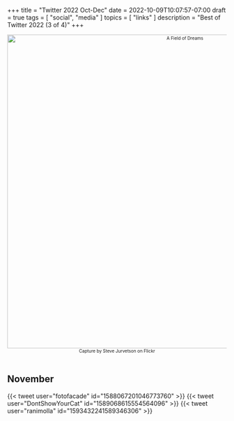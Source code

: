 +++
title = "Twitter 2022 Oct-Dec"
date = 2022-10-09T10:07:57-07:00
draft = true
tags = [
  "social",
  "media"
]
topics = [
  "links"
]
description = "Best of Twitter 2022 (3 of 4)"
+++
<div align="center" style="font-size:x-small"><img src="https://milkfish08.s3.amazonaws.com/photo/blog/40054482212_3d4849f1aa_c.jpg" width="800" height="720" alt="A Field of Dreams"
title="A Field of Dreams" /><br />
Capture by Steve Jurvetson on Flickr</div><br clear="all" />


## November

{{< tweet user="fotofacade" id="1588067201046773760" >}}
{{< tweet user="DontShowYourCat" id="1589068615554564096" >}}
{{< tweet user="ranimolla" id="1593432241589346306" >}}
